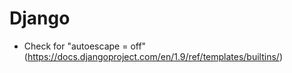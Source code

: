 # Django
* Check for "autoescape = off" (https://docs.djangoproject.com/en/1.9/ref/templates/builtins/)
